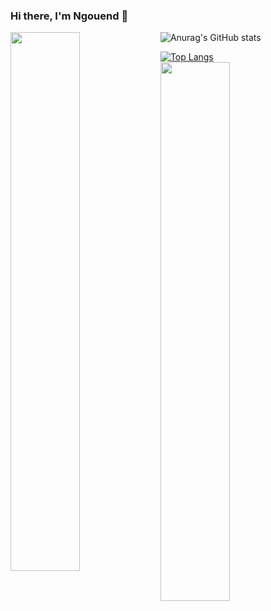 ### Hi there, I'm Ngouend 👋

![Anurag's GitHub stats](https://github-readme-stats.vercel.app/api?username=BeinRain06&show_icons=true&theme=radical)
<img align="left" width="47%" src="https://github-readme-stats.vercel.app/api?username=anuraghazra&show_icons=true&theme=tokyonight&title_color=#eee&text_color=#005555"/>

[![Top Langs](https://github-readme-stats.vercel.app/api/top-langs/?username=anuraghazra)](https://github.com/anuraghazra/github-readme-stats)
<img align="left" width="47%" src="[https://github-readme-stats.vercel.app/api/top-langs/?username=BeinRain06](https://github.com/anuraghazra/github-readme-stats)" />
<!--
**BeinRain06/BeinRain06** is a ✨ _special_ ✨ repository because its `README.md` (this file) appears on your GitHub profile.

Here are some ideas to get you started:

- 🔭 I’m currently working on ...
- 🌱 I’m currently learning ...
- 👯 I’m looking to collaborate on ...
- 🤔 I’m looking for help with ...
- 💬 Ask me about ...
- 📫 How to reach me: ...
- 😄 Pronouns: ...
- ⚡ Fun fact: ...
-->
